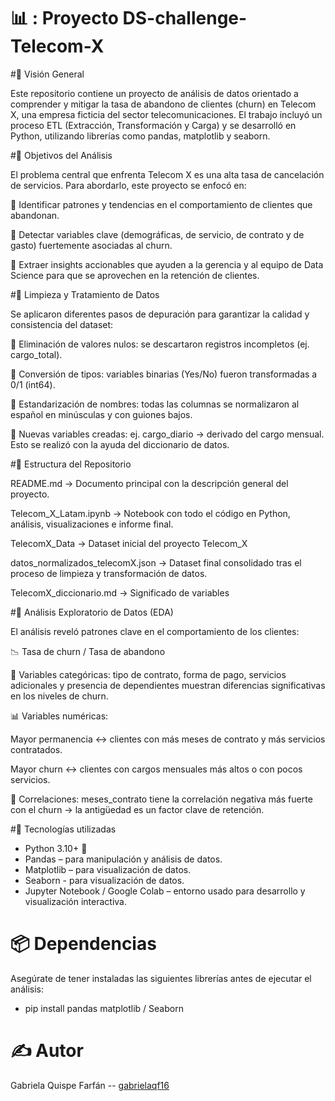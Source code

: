 # 📊 : Proyecto DS-challenge-Telecom-X


#🔎 Visión General

Este repositorio contiene un proyecto de análisis de datos orientado a comprender y mitigar la tasa de abandono de clientes (churn) en Telecom X, una empresa ficticia del sector telecomunicaciones. El trabajo incluyó un proceso ETL (Extracción, Transformación y Carga) y se desarrolló en Python, utilizando librerías como pandas, matplotlib y seaborn.

#🎯 Objetivos del Análisis

El problema central que enfrenta Telecom X es una alta tasa de cancelación de servicios. Para abordarlo, este proyecto se enfocó en:

📌 Identificar patrones y tendencias en el comportamiento de clientes que abandonan.

📌 Detectar variables clave (demográficas, de servicio, de contrato y de gasto) fuertemente asociadas al churn.

📌 Extraer insights accionables que ayuden a la gerencia y al equipo de Data Science para que se aprovechen en la retención de clientes.


#🧹 Limpieza y Tratamiento de Datos

Se aplicaron diferentes pasos de depuración para garantizar la calidad y consistencia del dataset:

🔹 Eliminación de valores nulos: se descartaron registros incompletos (ej. cargo_total).

🔹 Conversión de tipos: variables binarias (Yes/No) fueron transformadas a 0/1 (int64).

🔹 Estandarización de nombres: todas las columnas se normalizaron al español en minúsculas y con guiones bajos.

🔹 Nuevas variables creadas: ej. cargo_diario → derivado del cargo mensual. Esto se realizó con la ayuda del diccionario de datos.

#📂 Estructura del Repositorio

README.md → Documento principal con la descripción general del proyecto.

Telecom_X_Latam.ipynb → Notebook con todo el código en Python, análisis, visualizaciones e informe final.

TelecomX_Data → Dataset inicial del proyecto Telecom_X

datos_normalizados_telecomX.json → Dataset final consolidado tras el proceso de limpieza y transformación de datos.

TelecomX_diccionario.md → Significado de variables

#🔎 Análisis Exploratorio de Datos (EDA)

El análisis reveló patrones clave en el comportamiento de los clientes:

📉 Tasa de churn / Tasa de abandono

🔄 Variables categóricas: tipo de contrato, forma de pago, servicios adicionales y presencia de dependientes muestran diferencias significativas en los niveles de churn.

📊 Variables numéricas:

Mayor permanencia ↔ clientes con más meses de contrato y más servicios contratados.

Mayor churn ↔ clientes con cargos mensuales más altos o con pocos servicios.

🧩 Correlaciones: meses_contrato tiene la correlación negativa más fuerte con el churn → la antigüedad es un factor clave de retención.

#🚀 Tecnologías utilizadas

- Python 3.10+ 🐍
- Pandas – para manipulación y análisis de datos.
- Matplotlib – para visualización de datos.
- Seaborn - para visualización de datos.
- Jupyter Notebook / Google Colab – entorno usado para desarrollo y visualización interactiva.

 # 📦 Dependencias
Asegúrate de tener instaladas las siguientes librerías antes de ejecutar el análisis:

- pip install pandas matplotlib / Seaborn

# ✍️ Autor
Gabriela Quispe Farfán -- [gabrielaqf16](https://github.com/gabrielaqf16)
